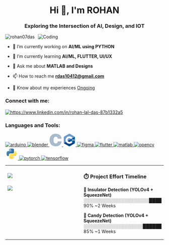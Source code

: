 <h1 align="center">Hi 👋, I'm ROHAN</h1>
<h3 align="center">Exploring the Intersection of AI, Design, and IOT</h3>
<img align="right" alt="Coding" width="400" src="https://media.giphy.com/media/K5kfQExKk731K/giphy.gif">
<p align="left"> <img src="https://komarev.com/ghpvc/?username=rohan07das&label=Profile%20views&color=0e75b6&style=flat" alt="rohan07das" /> </p>

- 🔭 I’m currently working on **AI/ML using PYTHON**

- 🌱 I’m currently learning **AI/ML, FLUTTER, UI/UX**

- 💬 Ask me about **MATLAB and Designs**

- 📫 How to reach me **rdas10412@gmail.com**

- 📄 Know about my experiences [Ongoing](Ongoing)

<h3 align="left">Connect with me:</h3>
<p align="left">
<a href="https://www.linkedin.com/in/rohan-lal-das-87b1332a5" target="blank"><img align="center" src="https://raw.githubusercontent.com/rahuldkjain/github-profile-readme-generator/master/src/images/icons/Social/linked-in-alt.svg" alt="https://www.linkedin.com/in/rohan-lal-das-87b1332a5" height="30" width="40" /></a>
</p>

<h3 align="left">Languages and Tools:</h3>
<p align="left"> <a href="https://www.arduino.cc/" target="_blank" rel="noreferrer"> <img src="https://cdn.worldvectorlogo.com/logos/arduino-1.svg" alt="arduino" width="40" height="40"/> </a> <a href="https://www.blender.org/" target="_blank" rel="noreferrer"> <img src="https://download.blender.org/branding/community/blender_community_badge_white.svg" alt="blender" width="40" height="40"/> </a> <a href="https://www.cprogramming.com/" target="_blank" rel="noreferrer"> <img src="https://raw.githubusercontent.com/devicons/devicon/master/icons/c/c-original.svg" alt="c" width="40" height="40"/> </a> <a href="https://www.w3schools.com/cpp/" target="_blank" rel="noreferrer"> <img src="https://raw.githubusercontent.com/devicons/devicon/master/icons/cplusplus/cplusplus-original.svg" alt="cplusplus" width="40" height="40"/> </a> <a href="https://www.figma.com/" target="_blank" rel="noreferrer"> <img src="https://www.vectorlogo.zone/logos/figma/figma-icon.svg" alt="figma" width="40" height="40"/> </a> <a href="https://flutter.dev" target="_blank" rel="noreferrer"> <img src="https://www.vectorlogo.zone/logos/flutterio/flutterio-icon.svg" alt="flutter" width="40" height="40"/> </a> <a href="https://www.mathworks.com/" target="_blank" rel="noreferrer"> <img src="https://upload.wikimedia.org/wikipedia/commons/2/21/Matlab_Logo.png" alt="matlab" width="40" height="40"/> </a> <a href="https://opencv.org/" target="_blank" rel="noreferrer"> <img src="https://www.vectorlogo.zone/logos/opencv/opencv-icon.svg" alt="opencv" width="40" height="40"/> </a> <a href="https://www.python.org" target="_blank" rel="noreferrer"> <img src="https://raw.githubusercontent.com/devicons/devicon/master/icons/python/python-original.svg" alt="python" width="40" height="40"/> </a> <a href="https://pytorch.org/" target="_blank" rel="noreferrer"> <img src="https://www.vectorlogo.zone/logos/pytorch/pytorch-icon.svg" alt="pytorch" width="40" height="40"/> </a> <a href="https://www.tensorflow.org" target="_blank" rel="noreferrer"> <img src="https://www.vectorlogo.zone/logos/tensorflow/tensorflow-icon.svg" alt="tensorflow" width="40" height="40"/> </a> </p>

<table>
  <tr>
    <!-- GitHub Stats -->
    <td valign="top" width="50%">
      <h3>
      <img src="https://github-readme-stats.vercel.app/api?username=Rohan07Das&show_icons=true&theme=default" width="100%" />
      <br><br>
      <img src="https://github-readme-streak-stats.herokuapp.com/?user=Rohan07Das&theme=default" width="100%" />
    </td>
    <!-- Project Effort Timeline with SVG Bars -->
    <td valign="top" width="50%">
      <h3>⏱️ Project Effort Timeline</h3>
 

**🔧 Insulator Detection (YOLOv4 + SqueezeNet)**  
░░░░░░░░░░░░░░░░░░░░░████ 90% ~2 Weeks

**🍬 Candy Detection (YOLOv4 + SqueezeNet)**  
░░░░░░░░░░░░░░░░░░░██████ 85% ~1 Weeks
    </td>
  </tr>
</table>

